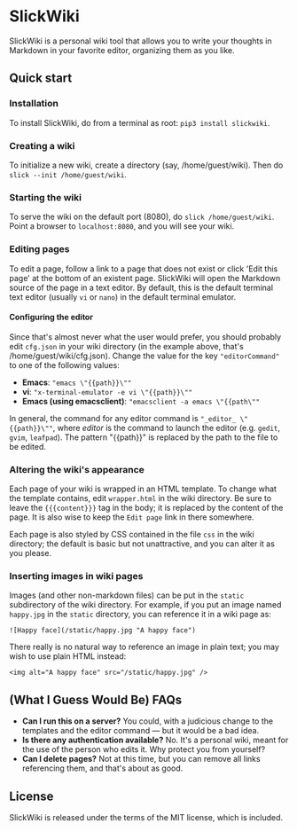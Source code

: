 SlickWiki
======================================================================

SlickWiki is a personal wiki tool that allows you to write your
thoughts in Markdown in your favorite editor, organizing them as you
like.

Quick start
----------------------------------------------------------------------

### Installation

To install SlickWiki, do from a terminal as root: `pip3 install
slickwiki`.

### Creating a wiki

To initialize a new wiki, create a directory (say, /home/guest/wiki).
Then do `slick --init /home/guest/wiki`.

### Starting the wiki
To serve the wiki on the default port (8080), do `slick
/home/guest/wiki`.  Point a browser to `localhost:8080`, and you will
see your wiki.

### Editing pages

To edit a page, follow a link to a page that does not exist or click
'Edit this page' at the bottom of an existent page.  SlickWiki will
open the Markdown source of the page in a text editor.  By default,
this is the default terminal text editor (usually `vi` or `nano`) in
the default terminal emulator.

#### Configuring the editor

Since that's almost never what the user would prefer, you should
probably edit `cfg.json` in your wiki directory (in the example above,
that's /home/guest/wiki/cfg.json).  Change the value for the key
`"editorCommand"` to one of the following values:

 - **Emacs**: `"emacs \"{{path}}\""`
 - **vi**: `"x-terminal-emulator -e vi \"{{path}}\""`
 - **Emacs (using emacsclient)**: `"emacsclient -a emacs \"{{path\""`
 
In general, the command for any editor command is `"_editor_
\"{{path}}\""`, where _editor_ is the command to launch the editor
(e.g. `gedit`, `gvim`, `leafpad`).  The pattern "{{path}}" is replaced
by the path to the file to be edited.

### Altering the wiki's appearance

Each page of your wiki is wrapped in an HTML template.  To change what
the template contains, edit `wrapper.html` in the wiki directory.  Be
sure to leave the `{{{content}}}` tag in the body; it is replaced by
the content of the page.  It is also wise to keep the `Edit page` link
in there somewhere.

Each page is also styled by CSS contained in the file `css` in the
wiki directory; the default is basic but not unattractive, and you can
alter it as you please.

### Inserting images in wiki pages

Images (and other non-markdown files) can be put in the `static`
subdirectory of the wiki directory.  For example, if you put an image
named `happy.jpg` in the `static` directory, you can reference it in a
wiki page as:

    ![Happy face](/static/happy.jpg "A happy face")
	
There really is no natural way to reference an image in plain text;
you may wish to use plain HTML instead:

    <img alt="A happy face" src="/static/happy.jpg" />
	
(What I Guess Would Be) FAQs
----------------------------------------------------------------------

 - **Can I run this on a server?** You could, with a judicious change
   to the templates and the editor command &mdash; but it would be a
   bad idea.
 - **Is there any authentication available?** No.  It's a personal
   wiki, meant for the use of the person who edits it.  Why protect
   you from yourself?
 - **Can I delete pages?** Not at this time, but you can remove all
   links referencing them, and that's about as good.

License
----------------------------------------------------------------------

SlickWiki is released under the terms of the MIT license, which is
included.
